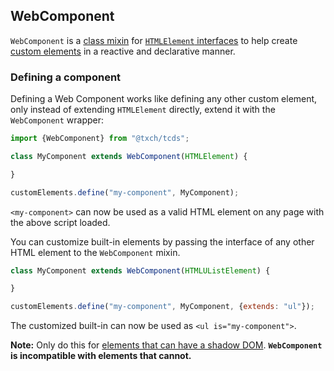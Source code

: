 ## WebComponent
`WebComponent` is a [class mixin](https://justinfagnani.com/2015/12/21/real-mixins-with-javascript-classes/) for [`HTMLElement` interfaces](https://developer.mozilla.org/en-US/docs/Web/API/HTMLElement) to help create [custom elements](https://developer.mozilla.org/en-US/docs/Web/Web_Components/Using_custom_elements) in a reactive and declarative manner.

<!-- In comparison to libraries also built on the [Web Components API](https://developer.mozilla.org/en-US/docs/Web/Web_Components), like [Lit](https://lit.dev/) or [Stencil](https://stenciljs.com/), `WebComponent` is deliberately barebones and offers few unique features. It instead defers to **convention**, further embracing the browser's own component model instead of inventing a new one.

The below documented conventions are based on existing native HTML elements ("built-ins"), particularly those with shadow DOMs and interactivity (`dialog`, `details`, etc.), and comply with the Google Developers' [Custom Element Best Practices](https://web.dev/custom-elements-best-practices/) document (with which `WebComponent` ensures further compliance by default). -->

### Defining a component
Defining a Web Component works like defining any other custom element, only instead of extending `HTMLElement` directly, extend it with the `WebComponent` wrapper:

```js
import {WebComponent} from "@txch/tcds";

class MyComponent extends WebComponent(HTMLElement) {

}

customElements.define("my-component", MyComponent);
```

`<my-component>` can now be used as a valid HTML element on any page with the above script loaded.

You can customize built-in elements by passing the interface of any other HTML element to the `WebComponent` mixin.

```js
class MyComponent extends WebComponent(HTMLUListElement) {

}

customElements.define("my-component", MyComponent, {extends: "ul"});
```

The customized built-in can now be used as `<ul is="my-component">`.

**Note:** Only do this for [elements that can have a shadow DOM](https://developer.mozilla.org/en-US/docs/Web/API/Element/attachShadow#elements_you_can_attach_a_shadow_to). **`WebComponent` is incompatible with elements that cannot.**
